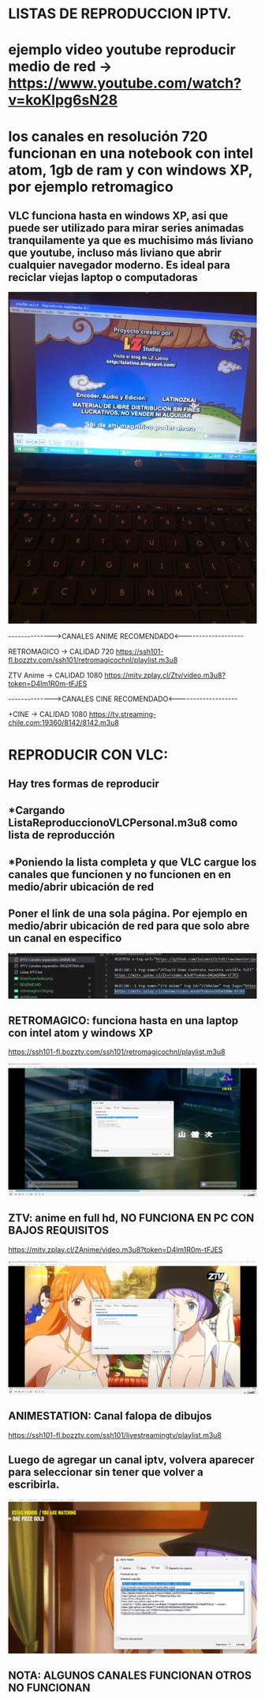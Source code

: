 # LISTAS DE REPRODUCCION IPTV.

# ejemplo video youtube reproducir medio de red ->  https://www.youtube.com/watch?v=koKlpg6sN28


# los canales en resolución 720 funcionan en una notebook con intel atom, 1gb de ram y con windows XP, por ejemplo retromagico
## VLC funciona hasta en windows XP, asi que puede ser utilizado para mirar series animadas tranquilamente ya que es muchisimo más liviano que youtube, incluso más liviano que abrir cualquier navegador moderno. Es ideal para reciclar viejas laptop o computadoras
![iptv_en_xp](iptv_en_xp.jpg)



-------------->CANALES ANIME RECOMENDADO<-------------------

RETROMAGICO -> CALIDAD 720
https://ssh101-fl.bozztv.com/ssh101/retromagicochnl/playlist.m3u8

ZTV Anime -> CALIDAD 1080
https://mitv.zplay.cl/Ztv/video.m3u8?token=D4lm1R0m-tFJES



-------------->CANALES CINE RECOMENDADO<-------------------

+CINE -> CALIDAD 1080
https://tv.streaming-chile.com:19360/8142/8142.m3u8





# REPRODUCIR CON VLC:

## Hay tres formas de reproducir

## *Cargando ListaReproduccionoVLCPersonal.m3u8 como lista de reproducción

## *Poniendo la lista completa y que VLC cargue los canales que funcionen y no funcionen en en medio/abrir ubicación de red

## Poner el link de una sola página. Por ejemplo en medio/abrir ubicación de red para que solo abre un canal en especifico
![canalSolo](canalSolo.png)



## RETROMAGICO: funciona hasta en una laptop con intel atom y windows XP
https://ssh101-fl.bozztv.com/ssh101/retromagicochnl/playlist.m3u8

![retromagico720](retromagico720.png)


## ZTV: anime en full hd, NO FUNCIONA EN PC CON BAJOS REQUISITOS
https://mitv.zplay.cl/ZAnime/video.m3u8?token=D4lm1R0m-tFJES


![ztvHD](ztvHD.png)


## ANIMESTATION: Canal falopa de dibujos
https://ssh101-fl.bozztv.com/ssh101/livestreamingtv/playlist.m3u8


## Luego de agregar un canal iptv, volvera aparecer para seleccionar sin tener que volver a escribirla.
![listasGuardadas](listasGuardadas.png)




## NOTA: ALGUNOS CANALES FUNCIONAN OTROS NO FUNCIONAN


